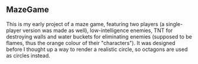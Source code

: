 ## MazeGame

This is my early project of a maze game, featuring two players (a single-player version was made as well), low-intelligence enemies, TNT for destroying walls and water buckets for eliminating enemies (supposed to be flames, thus the orange colour of their "characters"). It was designed before I thought up a way to render a realistic circle, so octagons are used as circles instead.

